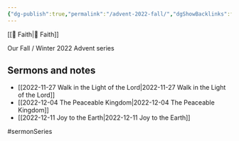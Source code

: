 ```yaml
---
{"dg-publish":true,"permalink":"/advent-2022-fall/","dgShowBacklinks":false}
---
```



[[📘 Faith\|📘 Faith]]

Our Fall / Winter 2022 Advent series

## Sermons and notes

* [[2022-11-27 Walk in the Light of the Lord\|2022-11-27 Walk in the Light of the Lord]]
* [[2022-12-04 The Peaceable Kingdom\|2022-12-04 The Peaceable Kingdom]]
* [[2022-12-11 Joy to the Earth\|2022-12-11 Joy to the Earth]]

#sermonSeries 